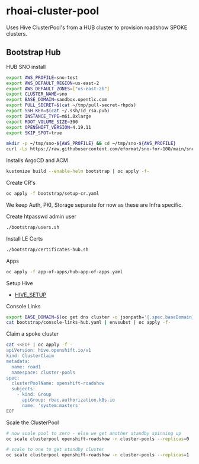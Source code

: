 # rhoai-cluster-pool

Uses Hive ClusterPool's from a HUB cluster to provision roadshow SPOKE clusters.

## Bootstrap Hub

HUB SNO install

```bash
export AWS_PROFILE=sno-test
export AWS_DEFAULT_REGION=us-east-2
export AWS_DEFAULT_ZONES=["us-east-2b"]
export CLUSTER_NAME=sno
export BASE_DOMAIN=sandbox.opentlc.com
export PULL_SECRET=$(cat ~/tmp/pull-secret-rhpds)
export SSH_KEY=$(cat ~/.ssh/id_rsa.pub)
export INSTANCE_TYPE=m6i.8xlarge
export ROOT_VOLUME_SIZE=300
export OPENSHIFT_VERSION=4.19.11
export SKIP_SPOT=true

mkdir -p ~/tmp/sno-${AWS_PROFILE} && cd ~/tmp/sno-${AWS_PROFILE}
curl -Ls https://raw.githubusercontent.com/eformat/sno-for-100/main/sno-for-100.sh | bash -s -- -d
```

Installs ArgoCD and ACM

```bash
kustomize build --enable-helm bootstrap | oc apply -f-
```

Create CR's

```bash
oc apply -f bootstrap/setup-cr.yaml
```

We keep Auth, PKI, Storage separate for now as these are Infra specific.

Create htpasswd admin user

```bash
./bootstrap/users.sh
```

Install LE Certs

```bash
./bootstrap/certificates-hub.sh
```

Apps

```bash
oc apply -f app-of-apps/hub-app-of-apps.yaml
```

Setup Hive

- [HIVE_SETUP](HIVE_SETUP.md)

Console Links

```bash
export BASE_DOMAIN=$(oc get dns cluster -o jsonpath='{.spec.baseDomain}')
cat bootstrap/console-links-hub.yaml | envsubst | oc apply -f-
```

Claim a spoke cluster

```bash
cat <<EOF | oc apply -f -
apiVersion: hive.openshift.io/v1
kind: ClusterClaim
metadata:
  name: road1
  namespace: cluster-pools
spec:
  clusterPoolName: openshift-roadshow
  subjects:
    - kind: Group
      apiGroup: rbac.authorization.k8s.io
      name: 'system:masters'
EOF
```

Scale the ClusterPool

```bash
# now scale pool to zero - else we get another standby spinning up
oc scale clusterpool openshift-roadshow -n cluster-pools --replicas=0

# scale to one to get standby cluster
oc scale clusterpool openshift-roadshow -n cluster-pools --replicas=1
```

